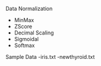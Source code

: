 Data Normalization
- MinMax
- ZScore
- Decimal Scaling
- Sigmoidal
- Softmax


Sample Data 
-iris.txt
-newthyroid.txt